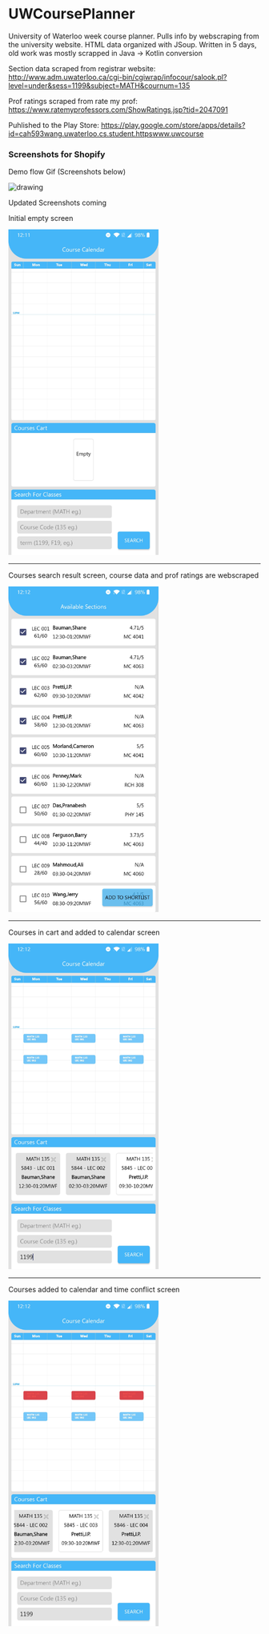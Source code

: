 # UWCoursePlanner

University of Waterloo week course planner. Pulls info by webscraping from the university website. HTML data organized with JSoup. Written in 5 days, old work was mostly scrapped in Java -> Kotlin conversion

Section data scraped from registrar website: http://www.adm.uwaterloo.ca/cgi-bin/cgiwrap/infocour/salook.pl?level=under&sess=1199&subject=MATH&cournum=135

Prof ratings scraped from rate my prof: https://www.ratemyprofessors.com/ShowRatings.jsp?tid=2047091

Puhlished to the Play Store: https://play.google.com/store/apps/details?id=cah593wang.uwaterloo.cs.student.httpswww.uwcourse

### Screenshots for Shopify 

Demo flow Gif (Screenshots below)

<img src="demo.gif" alt="drawing" width="300"/>

Updated Screenshots coming

Initial empty screen

<img src="img1.jpg" alt="drawing" width="300"/>

---
Courses search result screen, course data and prof ratings are webscraped

<img src="img2.jpg" alt="drawing" width="300"/>

---
Courses in cart and added to calendar screen

<img src="img3.jpg" alt="drawing" width="300"/>

---
Courses added to calendar and time conflict screen

<img src="img4.jpg" alt="drawing" width="300"/>
